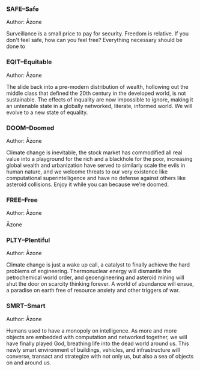 ### SAFE–Safe

Author: Åzone

Surveillance is a small price to pay for security. Freedom is relative. If you don't feel safe, how can you feel free? Everything necessary should be done to 


### EQIT–Equitable

Author: Åzone

The slide back into a pre-modern distribution of wealth, hollowing out the middle class that defined the 20th century in the developed world, is not sustainable. The effects of inquality are now impossible to ignore, making it an untenable state in a globally networked, literate, informed world. We will evolve to a new state of equality.


### DOOM–Doomed

Author: Åzone

Climate change is inevitable, the stock market has commodified all real value into a playground for the rich and a blackhole for the poor, increasing global wealth and urbanization have served to similarly scale the evils in human nature, and we welcome threats to our very existence like computational superintelligence and have no defense against others like asteroid collisions. Enjoy it while you can because we're doomed.


### FREE–Free

Author: Åzone

Åzone


### PLTY–Plentiful

Author: Åzone

Climate change is just a wake up call, a catalyst to finally achieve the hard problems of engineering. Thermonuclear energy will dismantle the petrochemical world order, and geoengineering and asteroid mining will shut the door on scarcity thinking forever. A world of abundance will ensue, a paradise on earth free of resource anxiety and other triggers of war.


### SMRT–Smart

Author: Åzone

Humans used to have a monopoly on intelligence. As more and more objects are embedded with computation and networked together, we will have finally played God, breathing life into the dead world around us. This newly smart environment of buildings, vehicles, and infrastructure will converse, transact and strategize with not only us, but also a sea of objects on and around us.



